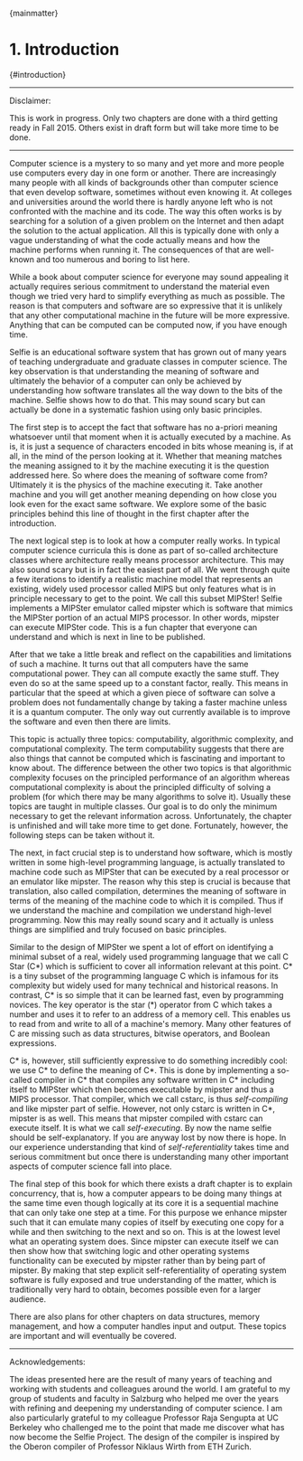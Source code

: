 {mainmatter}

# 1. Introduction

{#introduction}

---

Disclaimer:

This is work in progress. Only two chapters are done with a third getting ready in Fall 2015. Others exist in draft form but will take more time to be done.

---

Computer science is a mystery to so many and yet more and more people use computers every day in one form or another. There are increasingly many people with all kinds of backgrounds other than computer science that even develop software, sometimes without even knowing it. At colleges and universities around the world there is hardly anyone left who is not confronted with the machine and its code. The way this often works is by searching for a solution of a given problem on the Internet and then adapt the solution to the actual application. All this is typically done with only a vague understanding of what the code actually means and how the machine performs when running it. The consequences of that are well-known and too numerous and boring to list here.

While a book about computer science for everyone may sound appealing it actually requires serious commitment to understand the material even though we tried very hard to simplify everything as much as possible. The reason is that computers and software are so expressive that it is unlikely that any other computational machine in the future will be more expressive. Anything that can be computed can be computed now, if you have enough time.

Selfie is an educational software system that has grown out of many years of teaching undergraduate and graduate classes in computer science. The key observation is that understanding the meaning of software and ultimately the behavior of a computer can only be achieved by understanding how software translates all the way down to the bits of the machine. Selfie shows how to do that. This may sound scary but can actually be done in a systematic fashion using only basic principles.

The first step is to accept the fact that software has no a-priori meaning whatsoever until that moment when it is actually executed by a machine. As is, it is just a sequence of characters encoded in bits whose meaning is, if at all, in the mind of the person looking at it. Whether that meaning matches the meaning assigned to it by the machine executing it is the question addressed here. So where does the meaning of software come from? Ultimately it is the physics of the machine executing it. Take another machine and you will get another meaning depending on how close you look even for the exact same software. We explore some of the basic principles behind this line of thought in the first chapter after the introduction.

The next logical step is to look at how a computer really works. In typical computer science curricula this is done as part of so-called architecture classes where architecture really means processor architecture. This may also sound scary but is in fact the easiest part of all. We went through quite a few iterations to identify a realistic machine model that represents an existing, widely used processor called MIPS but only features what is in principle necessary to get to the point. We call this subset MIPSter! Selfie implements a MIPSter emulator called mipster which is software that mimics the MIPSter portion of an actual MIPS processor. In other words, mipster can execute MIPSter code. This is a fun chapter that everyone can understand and which is next in line to be published.

After that we take a little break and reflect on the capabilities and limitations of such a machine. It turns out that all computers have the same computational power. They can all compute exactly the same stuff. They even do so at the same speed up to a constant factor, really. This means in particular that the speed at which a given piece of software can solve a problem does not fundamentally change by taking a faster machine unless it is a quantum computer. The only way out currently available is to improve the software and even then there are limits.

This topic is actually three topics: computability, algorithmic complexity, and computational complexity. The term computability suggests that there are also things that cannot be computed which is fascinating and important to know about. The difference between the other two topics is that algorithmic complexity focuses on the principled performance of an algorithm whereas computational complexity is about the principled difficulty of solving a problem (for which there may be many algorithms to solve it). Usually these topics are taught in multiple classes. Our goal is to do only the minimum necessary to get the relevant information across. Unfortunately, the chapter is unfinished and will take more time to get done. Fortunately, however, the following steps can be taken without it.

The next, in fact crucial step is to understand how software, which is mostly written in some high-level programming language, is actually translated to machine code such as MIPSter that can be executed by a real processor or an emulator like mipster. The reason why this step is crucial is because that translation, also called compilation, determines the meaning of software in terms of the meaning of the machine code to which it is compiled. Thus if we understand the machine and compilation we understand high-level programming. Now this may really sound scary and it actually is unless things are simplified and truly focused on basic principles.

Similar to the design of MIPSter we spent a lot of effort on identifying a  minimal subset of a real, widely used programming language that we call C Star (C\*) which is sufficient to cover all information relevant at this point. C\* is a tiny subset of the programming language C which is infamous for its complexity but widely used for many technical and historical reasons. In contrast, C\* is so simple that it can be learned fast, even by programming novices. The key operator is the star (\*) operator from C which takes a number and uses it to refer to an address of a memory cell. This enables us to read from and write to all of a machine's memory. Many other features of C are missing such as data structures, bitwise operators, and Boolean expressions.

C\* is, however, still sufficiently expressive to do something incredibly cool: we use C\* to define the meaning of C\*. This is done by implementing a so-called compiler in C\* that compiles any software written in C\* including itself to MIPSter which then becomes executable by mipster and thus a MIPS processor. That compiler, which we call cstarc, is thus *self-compiling* and like mipster part of selfie. However, not only cstarc is written in C\*, mipster is as well. This means that mipster compiled with cstarc can execute itself. It is what we call *self-executing*. By now the name selfie should be self-explanatory. If you are anyway lost by now there is hope. In our experience understanding that kind of *self-referentiality* takes time and serious commitment but once there is understanding many other important aspects of computer science fall into place.

The final step of this book for which there exists a draft chapter is to explain concurrency, that is, how a computer appears to be doing many things at the same time even though logically at its core it is a sequential machine that can only take one step at a time. For this purpose we enhance mipster such that it can emulate many copies of itself by executing one copy for a while and then switching to the next and so on. This is at the lowest level what an operating system does. Since mipster can execute itself we can then show how that switching logic and other operating systems functionality can be executed by mipster rather than by being part of mipster. By making that step explicit self-referentiality of operating system software is fully exposed and true understanding of the matter, which is traditionally very hard to obtain, becomes possible even for a larger audience.

There are also plans for other chapters on data structures, memory management, and how a computer handles input and output. These topics are important and will eventually be covered.

---

Acknowledgements:

The ideas presented here are the result of many years of teaching and working with students and colleagues around the world. I am grateful to my group of students and faculty in Salzburg who helped me over the years with refining and deepening my understanding of computer science. I am also particularly grateful to my colleague Professor Raja Sengupta at UC Berkeley who challenged me to the point that made me discover what has now become the Selfie Project. The design of the compiler is inspired by the Oberon compiler of Professor Niklaus Wirth from ETH Zurich.